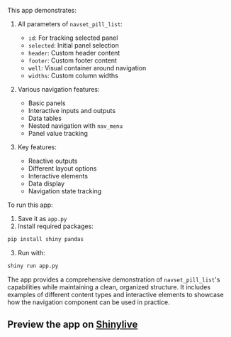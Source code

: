 This app demonstrates:

1. All parameters of `navset_pill_list`:
   - `id`: For tracking selected panel
   - `selected`: Initial panel selection
   - `header`: Custom header content
   - `footer`: Custom footer content
   - `well`: Visual container around navigation
   - `widths`: Custom column widths

2. Various navigation features:
   - Basic panels
   - Interactive inputs and outputs
   - Data tables
   - Nested navigation with `nav_menu`
   - Panel value tracking

3. Key features:
   - Reactive outputs
   - Different layout options
   - Interactive elements
   - Data display
   - Navigation state tracking

To run this app:

1. Save it as `app.py`
2. Install required packages:
```bash
pip install shiny pandas
```
3. Run with:
```bash
shiny run app.py
```

The app provides a comprehensive demonstration of `navset_pill_list`'s capabilities while maintaining a clean, organized structure. It includes examples of different content types and interactive elements to showcase how the navigation component can be used in practice.
## Preview the app on [Shinylive](https://shinylive.io/py/app/#h=0&code=NobwRAdghgtgpmAXAAjFADugdOgnmAGlQGMB7CAFzkqVQEsZ1SAnC5dKCAEygGdk+7LgB0IAM2akYyXgAs6EXMgZNWyZnCjEKdAG5xREqTPmKscAB7oNvfipZsF6AK4UiG7nGZFndUaIBiZABlWHQAGzhkHgooZDEWaLgYUlEYuIBeZBBRZDzkYTAAUT42AGFSUsKUHLAAOQBNaoL6uAB3ZAaWAGtCokK6gClmgfbkQa9eOFw+lrKAFRGwCogIOG06YldCgF8CXPzCgHU4XnLKs+bao4BBJaO+UwBzCnJZwoB5ACUlj40nt6EOZ3WiFMpQcJ0BLMCB0KC7fYQfItACydC4bVOFCuhRRdSWaNWp1IsXeYCOAEl7nReGQILwFGSKSCUIUKaQ2vCwHtRDt-BBfDgoE84AB9UjoCi8AAUOgokQyAyguimbAACnRwuFkAAZGlsAAiyVSQLEmvCUAARgr5sxnHAAJT8oIACU0XC8MnWOjeAroWFkACZpUqVXB1ebdfrkEaUvSKMwoD6ILNiBbbKLFWAYJaALQAZkKTpTECCKKgCmQdKolGQzgZECeyGgYYoovQ5tFkLOyDadAosgEWvYpFsdGtUQ4ifgVGYvFEfYHdf9LdV7c73YoIaR+XRWamkW0cC4otX4fXWq7+tmyCCFIgLkcXGQrxfieI3S9h6oz44a3CBx5JiWoZLa9pELeyA3Fwz5xMB2rSk8iZKJIzieM+GjaJwTyRA6AiodwzbKnQTxJnQ5DIJugG9uiA68Bk0r5kQACcDoQUEFThM4MBIn2XB0fEiQtpR0acM+1bUGwUAaHwogOog1FBGqnBwNqNw0Uulp8JsVbkDW2I7kB-aDoKLbtip4QhmAyn-lBRYKYZyLLgGAAsVkAELacQyA2apyArPpRbUcigpOK4opUBYW6FJFbZhdiQKFEUlCerwUhRLFZKhIwkQvpYCXFk5hyOciAACHgeswWCZSV+QemIeVReKriPtK8nBUV6jhs4MLxIUXTOMgkleMeNTxdV+WivFbV8mA-LIkpFnIO5GmDnE6QvlakTUYuJkrsq5n-lZvnau59kdXkgqyG5hQGkmcTzFtURFBYYTbWAhWdaFD7hQe3rbp1TmFP85EpoQF1A2AwSqd6yBfHATyg30EPIsQsikJspwZJu0rpFg3TTDKDqfUVJNA7VeTldQlVYOkooSLABgU0kDVyByorpG1DmA8iIMUVk418xAbUo7uDVC9zPNFRoFA9Ui6BcFgd2xAAYtOcAA1LPM4+kwBCwAulg-bJETbGi1LZBcTx9HAAA5MEsRUP5pAerbRD247UR1Iztv6+bTlk4DMty0ISv3WrjMiyWC0+UtZSrcoKXvjo+hDZE8CUPOjm7c5Zl-qpx1x+dzNXTdYD3rOWgp896eSfOH0QzngoWrgpC-eicBacwXP+03-oMh6Xc98zgPfY+p7cV4mxWQKOZeGSyWzgIzbcZa89AgArIHWtj79kKVVZvD7+v-RgNBABW9ZsEfHfMLMAAMRAAIz34-yAb-f29Ff7VOeFVNVaxZlWCEWwLTJmHoA3m3VepiAGKvT0whnCvy4AAdhCMfZgyAsggHGrPNe3c8IACpE6PiwDfA+DpZrzXyItWyBoE5xAzs4Haxlc4HSYVZFELAogfElKDeu7VmZ9ywHnCyhc6HF0AaXKy0EuD9lBhCZ2KVKBBRHvkQUMBpLdC4ByYWhR9FzTUUVeY8g7D8DiPnbUu1KxxDMkwrA-tkS5mQBSNgHo4xnETFQfgawzjHiIroEiZFfSQPyM44I6M2j8CYfENCGxyAQn7DMIxTlnFqkkIEj05iYLyISdqFgpFYQAC9gnRy1gY1RgQQiRKrD1Dw8olB-SPL+CyogroELaf6WQG8rLQ2-P4k6CkG4QF-jTGq9UvzemPIdAugioGyxgWCOpklwiNJhs0saP0KBkPWT+U8yo1wdkvDjShhRuT6yAA)
